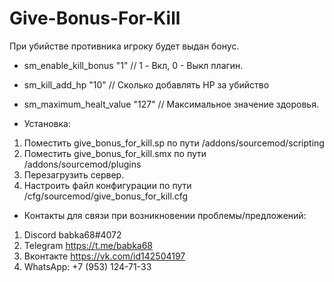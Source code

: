 # Give-Bonus-For-Kill
При убийстве противника игроку будет выдан бонус.

- sm_enable_kill_bonus "1" // 1 - Вкл, 0 - Выкл плагин.
- sm_kill_add_hp "10" // Сколько добавлять HP за убийство
- sm_maximum_healt_value "127" // Максимальное значение здоровья.

- Установка:

1. Поместить give_bonus_for_kill.sp по пути /addons/sourcemod/scripting
2. Поместить give_bonus_for_kill.smx по пути /addons/sourcemod/plugins
3. Перезагрузить сервер.
4. Настроить файл конфигурации по пути /cfg/sourcemod/give_bonus_for_kill.cfg

- Контакты для связи при возникновении проблемы/предложений:

1. Discord babka68#4072
2. Telegram https://t.me/babka68
3. Вконтакте https://vk.com/id142504197
4. WhatsApp: +7 (953) 124-71-33
